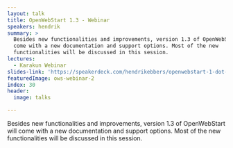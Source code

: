 ```yaml
---
layout: talk
title: OpenWebStart 1.3 - Webinar
speakers: hendrik
summary: >
  Besides new functionalities and improvements, version 1.3 of OpenWebStart will
  come with a new documentation and support options. Most of the new
  functionalities will be discussed in this session.
lectures:
  - Karakun Webinar
slides-link: 'https://speakerdeck.com/hendrikebbers/openwebstart-1-dot-3-webinar'
featuredImage: ows-webinar-2
index: 30
header:
  image: talks

---
```


Besides new functionalities and improvements, version 1.3 of OpenWebStart will come with a new documentation and support options. Most of the new functionalities will be discussed in this session.
